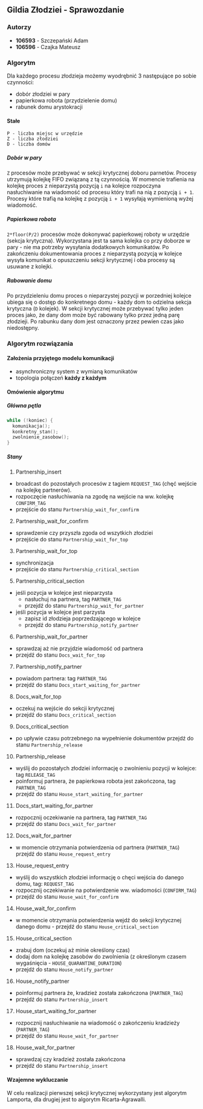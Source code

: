 ## Gildia Złodziei - Sprawozdanie

### Autorzy
+ **106593** - Szczepański Adam
+ **106596** - Czajka Mateusz

### Algorytm

Dla każdego procesu złodzieja możemy wyodrębnić 3 następujące po sobie czynności:
+ dobór złodziei w pary
+ papierkowa robota (przydzielenie domu)
+ rabunek domu arystokracji

#### Stałe
```
P - liczba miejsc w urzędzie
Z - liczba złodziei
D - liczba domów
```

##### Dobór w pary

<code>Z</code> procesów może przebywać w sekcji krytycznej doboru parnetów. Procesy utrzymują kolejkę FIFO związaną z tą czynnością. W momencie trafienia na kolejkę proces z nieparzystą pozycją <code>i</code> na kolejce rozpoczyna nasłuchiwanie na wiadomość od procesu który trafi na nią z pozycją <code>i + 1</code>. Procesy które trafią na kolejkę z pozycją <code>i + 1</code> wysyłają wymienioną wyżej wiadomość.

##### Papierkowa robota
<code>2*floor(P/2)</code> procesów może dokonywać papierkowej roboty w urzędzie (sekcja krytyczna). Wykorzystana jest ta sama kolejka co przy doborze w pary - nie ma potrzeby wysyłania dodatkowych komunikatów. Po zakończeniu dokumentowania proces z nieparzystą pozycją w kolejce wysyła komunikat o opuszczeniu sekcji krytycznej i oba procesy są usuwane z kolejki.

##### Rabowanie domu
Po przydzieleniu domu proces o nieparzystej pozycji w porzedniej kolejce ubiega się o dostęp do konkretnego domu - każdy dom to odzielna sekcja krytyczna (<code>D</code> kolejek). W sekcji krytycznej może przebywać tylko jeden proces jako, że dany dom może być rabowany tylko przez jedną parę złodzieji. Po rabunku dany dom jest oznaczony przez pewien czas jako niedostępny.

### Algorytm rozwiązania

#### Założenia przyjętego modelu komunikacji
+ asynchroniczny system z wymianą komunikatów
+ topologia połączeń **każdy z każdym**


#### Omówienie algorytmu

##### Główna pętla
```cpp
while (!koniec) {
  komunikacja();
  konkretny_stan();
  zwolnienie_zasobow();
}
```
##### Stany
1. Partnership_insert
  + broadcast do pozostałych procesów z tagiem <code>REQUEST_TAG</code> (chęć wejście na kolejkę partnerów).
  + rozpoczęcie nasłuchiwania na zgodę na wejście na ww. kolejkę <code>CONFIRM_TAG</code>
  + przejście do stanu <code>Partnership_wait_for_confirm</code>
2. Partnership_wait_for_confirm
  + sprawdzenie czy przyszła zgoda od wszytkich złodziei
  + przejście do stanu <code>Partnership_wait_for_top</code>
3. Partnership_wait_for_top
  + synchronizacja
  + przejście do stanu <code>Partnership_critical_section</code>
5. Partnership_critical_section
  + jeśli pozycja w kolejce jest nieparzysta
    + nasłuchuj na partnera, tag <code>PARTNER_TAG</code> 
    + przejdź do stanu <code>Partnership_wait_for_partner</code>
  + jeśli pozycja w kolejce jest parzysta
    + zapisz id złodzieja poprzedzającego w kolejce
    + przejdź do stanu <code>Partnership_notify_partner</code>
6. Partnership_wait_for_partner
  + sprawdzaj aż nie przyjdzie wiadomość od partnera
  + przejdź do stanu <code>Docs_wait_for_top</code>
7. Partnership_notify_partner
  + powiadom partnera: tag <code>PARTNER_TAG</code>
  + przejdź do stanu <code>Docs_start_waiting_for_partner</code>
8. Docs_wait_for_top
  + oczekuj na wejście do sekcji krytycznej
  + przejdź do stanu <code>Docs_critical_section</code>
9. Docs_critical_section
  + po upływie czasu potrzebnego na wypełnienie dokumentów przejdź do stanu <code>Partnership_release</code>
10. Partnership_release
  + wyślij do pozostałych złodziei informację o zwolnieniu pozycji w kolejce: tag <code>RELEASE_TAG</code>
  + poinformuj partnera, że papierkowa robota jest zakończona, tag <code>PARTNER_TAG</code>
  + przejdź do stanu <code>House_start_waiting_for_partner</code>
11. Docs_start_waiting_for_partner
  + rozpocznij oczekiwanie na partnera, tag <code>PARTNER_TAG</code>
  + przejdź do stanu <code>Docs_wait_for_partner</code>
12. Docs_wait_for_partner
  + w momencie otrzymania potwierdzenia od partnera (<code>PARTNER_TAG</code>) przejdź do stanu <code>House_request_entry</code>
13. House_request_entry
  + wyślij do wszystkich złodziei informację o chęci wejścia do danego domu, tag: <code>REQUEST_TAG</code>
  + rozpocznij oczekiwanie na potwierdzenie ww. wiadomości (<code>CONFIRM_TAG</code>)
  + przejdź do stanu <code>House_wait_for_confirm</code>
14. House_wait_for_confirm
  + w momencie otrzymania potwierdzenia wejdź do sekcji krytycznej danego domu - przejdź do stanu <code>House_critical_section</code>
15. House_critical_section
  + zrabuj dom (oczekuj aż minie określony czas)
  + dodaj dom na kolejkę zasobów do zwolnienia (z określonym czasem wygaśnięcia - <code>HOUSE_QUARANTINE_DURATION</code>)
  + przejdź do stanu <code>House_notify_partner</code>
16. House_notify_partner
  + poinformuj partnera że, kradzież została zakończona (<code>PARTNER_TAG</code>)
  + przejdź do stanu <code>Partnership_insert</code>
17. House_start_waiting_for_partner
  + rozpocznij nasłuchiwanie na wiadomość o zakończeniu kradzieży (<code>PARTNER_TAG</code>)
  + przejdź do stanu <code>House_wait_for_partner</code>
18. House_wait_for_partner
  + sprawdzaj czy kradzież została zakończona
  + przejdź do stanu <code>Partnership_insert</code>

#### Wzajemne wykluczanie
W celu realizacji pierwszej sekcji krytycznej wykorzystany jest algorytm Lamporta, dla drugiej jest to algorytm Ricarta-Agrawalli.

